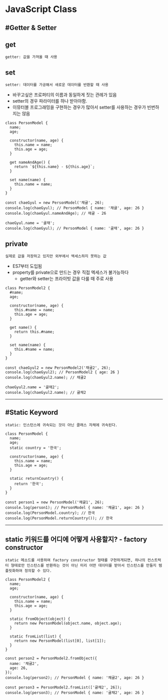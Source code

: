 # JavaScript Class

## #Getter & Setter

## get

`getter: 값을 가져올 때 사용`

## set

`setter: 데이터를 가공해서 새로운 데이터를 반환할 때 사용`

- 바꾸고싶은 프로퍼티의 이름과 동일하게 짓는 관례가 있음
- setter의 경우 파라미터를 하나 받아야함.
- 이뮤터블 프로그래밍을 구현하는 경우가 많아서 setter를 사용하는 경우가 빈번하지는 않음

```
class PersonModel {
  name;
  age;

  constructor(name, age) {
    this.name = name;
    this.age = age;
  }

  get nameAndAge() {
    return `${this.name} - ${this.age}`;
  }

  set name(name) {
    this.name = name;
  }
}

const chaeGyul = new PersonModel('채귤', 26);
console.log(chaeGyul); // PersonModel { name: '채귤', age: 26 }
console.log(chaeGyul.nameAndAge); // 채귤 - 26

chaeGyul.name = '귤채';
console.log(chaeGyul); // PersonModel { name: '귤채', age: 26 }
```

## private

`실제로 값을 저장하고 있지만 외부에서 엑세스하지 못하는 값`

- ES7부터 도입됨
- property를 private으로 만드는 경우 직접 엑세스가 불가능하다
  - getter와 setter는 프라이빗 값을 다룰 때 주로 사용

```
class PersonModel2 {
  #name;
  age;

  constructor(name, age) {
    this.#name = name;
    this.age = age;
  }

  get name() {
    return this.#name;
  }

  set name(name) {
    this.#name = name;
  }
}

const chaeGyul2 = new PersonModel2('채귤2', 26);
console.log(chaeGyul2); // PersonModel2 { age: 26 }
console.log(chaeGyul2.name); // 채귤2

chaeGyul2.name = '귤채2';
console.log(chaeGyul2.name); // 귤채2
```

<hr />

## #Static Keyword

`static: 인스턴스에 귀속되는 것이 아닌 클래스 자체에 귀속된다.`

```
class PersonModel {
  name;
  age;
  static country = '한국';

  constructor(name, age) {
    this.name = name;
    this.age = age;
  }

  static returnCountry() {
    return '한국';
  }
}

const person1 = new PersonModel('채귤1', 26);
console.log(person1); // PersonModel { name: '채귤1', age: 26 }
console.log(PersonModel.country); // 한국
console.log(PersonModel.returnCountry()); // 한국
```

<hr />

## static 키워드를 어디에 어떻게 사용할지? - factory constructor

`static 메소드를 사용하여 factory constructor 형태를 구현하게되면, 하나의 컨스트럭터 형태로만 인스턴스를 반환하는 것이 아닌 미리 어떤 데이터를 받아서 인스턴스를 만들지 템플릿화하여 정의할 수 있다.`

```
class PersonModel2 {
  name;
  age;

  constructor(name, age) {
    this.name = name;
    this.age = age;
  }

  static fromObject(object) {
    return new PersonModel(object.name, object.age);
  }

  static fromList(list) {
    return new PersonModel(list[0], list[1]);
  }
}

const person2 = PersonModel2.fromObject({
  name: '채귤2',
  age: 26,
});
console.log(person2); // PersonModel { name: '채귤2', age: 26 }

const person3 = PersonModel2.fromList(['귤채2', 26]);
console.log(person3); // PersonModel { name: '귤채2', age: 26 }
```
